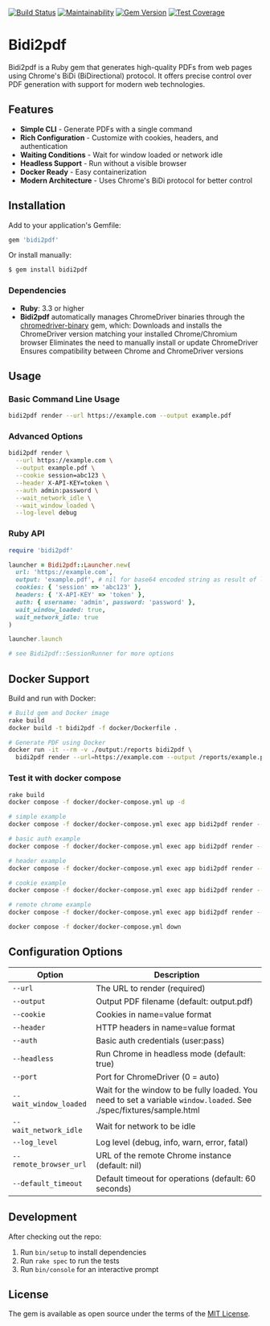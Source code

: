 [![Build Status](https://github.com/dieter-medium/bidi2pdf/actions/workflows/ruby.yml/badge.svg)](https://github.com/dieter-medium/bidi2pdf/blob/main/.github/workflows/ruby.yml)
[![Maintainability](https://api.codeclimate.com/v1/badges/6425d9893aa3a9ca243e/maintainability)](https://codeclimate.com/github/dieter-medium/bidi2pdf/maintainability)
[![Gem Version](https://badge.fury.io/rb/bidi2pdf.svg)](https://badge.fury.io/rb/bidi2pdf)
[![Test Coverage](https://api.codeclimate.com/v1/badges/6425d9893aa3a9ca243e/test_coverage)](https://codeclimate.com/github/dieter-medium/bidi2pdf/test_coverage)

# Bidi2pdf

Bidi2pdf is a Ruby gem that generates high-quality PDFs from web pages using Chrome's BiDi (BiDirectional) protocol. It
offers precise control over PDF generation with support for modern web technologies.

## Features

- **Simple CLI** - Generate PDFs with a single command
- **Rich Configuration** - Customize with cookies, headers, and authentication
- **Waiting Conditions** - Wait for window loaded or network idle
- **Headless Support** - Run without a visible browser
- **Docker Ready** - Easy containerization
- **Modern Architecture** - Uses Chrome's BiDi protocol for better control

## Installation

Add to your application's Gemfile:

```ruby
gem 'bidi2pdf'
```

Or install manually:

```bash
$ gem install bidi2pdf
```

### Dependencies

- **Ruby**: 3.3 or higher
- **Bidi2pdf** automatically manages ChromeDriver binaries through
  the [chromedriver-binary](https://github.com/dieter-medium/chromedriver-binary) gem, which:
  Downloads and installs the ChromeDriver version matching your installed Chrome/Chromium browser
  Eliminates the need to manually install or update ChromeDriver
  Ensures compatibility between Chrome and ChromeDriver versions

## Usage

### Basic Command Line Usage

```bash
bidi2pdf render --url https://example.com --output example.pdf
```

### Advanced Options

```bash
bidi2pdf render \
  --url https://example.com \
  --output example.pdf \
  --cookie session=abc123 \
  --header X-API-KEY=token \
  --auth admin:password \
  --wait_network_idle \
  --wait_window_loaded \
  --log-level debug
```

### Ruby API

```ruby
require 'bidi2pdf'

launcher = Bidi2pdf::Launcher.new(
  url: 'https://example.com',
  output: 'example.pdf', # nil for base64 encoded string as result of launcher.launch
  cookies: { 'session' => 'abc123' },
  headers: { 'X-API-KEY' => 'token' },
  auth: { username: 'admin', password: 'password' },
  wait_window_loaded: true,
  wait_network_idle: true
)

launcher.launch

# see Bidi2pdf::SessionRunner for more options
```

## Docker Support

Build and run with Docker:

```bash
# Build gem and Docker image
rake build
docker build -t bidi2pdf -f docker/Dockerfile .

# Generate PDF using Docker
docker run -it --rm -v ./output:/reports bidi2pdf \
  bidi2pdf render --url=https://example.com --output /reports/example.pdf
```

### Test it with docker compose

```bash
rake build
docker compose -f docker/docker-compose.yml up -d

# simple example
docker compose -f docker/docker-compose.yml exec app bidi2pdf render --url=http://nginx/sample.html --wait_window_loaded --wait_network_idle --output /reports/simple.pdf

# basic auth example
docker compose -f docker/docker-compose.yml exec app bidi2pdf render --url=http://nginx/basic/sample.html --auth admin:secret --wait_window_loaded --wait_network_idle --output /reports/basic.pdf

# header example
docker compose -f docker/docker-compose.yml exec app bidi2pdf render --url=http://nginx/header/sample.html --header "X-API-KEY=secret" --wait_window_loaded --wait_network_idle --output /reports/header.pdf

# cookie example
docker compose -f docker/docker-compose.yml exec app bidi2pdf render --url=http://nginx/cookie/sample.html --cookie "auth=secret" --wait_window_loaded --wait_network_idle --output /reports/cookie.pdf

# remote chrome example
docker compose -f docker/docker-compose.yml exec app bidi2pdf render --url=http://nginx/cookie/sample.html --remote_browser_url http://remote-chrome:3000/session --cookie "auth=secret" --wait_window_loaded --wait_network_idle --output /reports/remote.pdf

docker compose -f docker/docker-compose.yml down
```

## Configuration Options

| Option                 | Description                                                                                                         |
|------------------------|---------------------------------------------------------------------------------------------------------------------|
| `--url`                | The URL to render (required)                                                                                        |
| `--output`             | Output PDF filename (default: output.pdf)                                                                           |
| `--cookie`             | Cookies in name=value format                                                                                        |
| `--header`             | HTTP headers in name=value format                                                                                   |
| `--auth`               | Basic auth credentials (user:pass)                                                                                  |
| `--headless`           | Run Chrome in headless mode (default: true)                                                                         |
| `--port`               | Port for ChromeDriver (0 = auto)                                                                                    |
| `--wait_window_loaded` | Wait for the window to be fully loaded. You need to set a variable `window.loaded`. See ./spec/fixtures/sample.html |
| `--wait_network_idle`  | Wait for network to be idle                                                                                         |
| `--log_level`          | Log level (debug, info, warn, error, fatal)                                                                         |
| `--remote_browser_url` | URL of the remote Chrome instance (default: nil)                                                                    |
| `--default_timeout`    | Default timeout for operations (default: 60 seconds)                                                                |

## Development

After checking out the repo:

1. Run `bin/setup` to install dependencies
2. Run `rake spec` to run the tests
3. Run `bin/console` for an interactive prompt

## License

The gem is available as open source under the terms of the [MIT License](https://opensource.org/licenses/MIT).